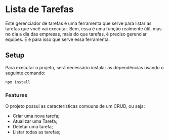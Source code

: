# Lista de Tarefas

Este gerenciador de tarefas é uma ferramenta que serve para listar as tarefas que você vai executar. Bem, essa é uma função realmente útil, mas no dia a dia das empresas, mais do que tarefas, é preciso gerenciar equipes. E é para isso que serve essa ferramenta.

## Setup

Para executar o projeto, será necessário instalar as dependências usando o seguinte comando:

```bash
npm install
```

### Features

O projeto possui as características comuuns de um CRUD, ou seja:

* Criar uma nova tarefa;
* Atualizar uma Tarefa;
* Deletar uma tarefa;
* Listar todas as tarefas;